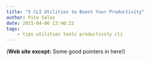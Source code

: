 ```yaml
---
title: "5 CLI Utilities to Boost Your Productivity"
author: Pito Salas
date: 2021-04-06 13:40:22
tags:
    - tips utilities tools productivity cli
---
```


(**Web site except:** Some good pointers in here!) 
